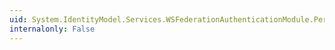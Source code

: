 ```yaml
---
uid: System.IdentityModel.Services.WSFederationAuthenticationModule.PersistentCookiesOnPassiveRedirects
internalonly: False
---
```

